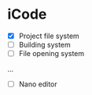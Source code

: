 ﻿# iCode
 - [x] Project file system
 - [ ] Building system
 - [ ] File opening system
 
  ...
 
 - [ ] Nano editor

